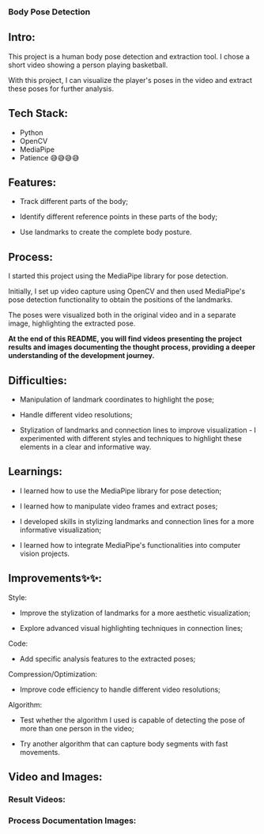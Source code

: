 ### Body Pose Detection

## Intro:
This project is a human body pose detection and extraction tool. I chose a short video showing a person playing basketball.

With this project, I can visualize the player's poses in the video and extract these poses for further analysis.

## Tech Stack:

- Python
- OpenCV
- MediaPipe
- Patience 😅😅😅😅

## Features:
- Track different parts of the body;
  
- Identify different reference points in these parts of the body;
  
- Use landmarks to create the complete body posture.


## Process:
I started this project using the MediaPipe library for pose detection.

Initially, I set up video capture using OpenCV and then used MediaPipe's pose detection functionality to obtain the positions of the landmarks.

The poses were visualized both in the original video and in a separate image, highlighting the extracted pose.

**At the end of this README, you will find videos presenting the project results and images documenting the thought process, providing a deeper understanding of the development journey.**

## Difficulties:

- Manipulation of landmark coordinates to highlight the pose;
  
- Handle different video resolutions;
  
- Stylization of landmarks and connection lines to improve visualization - I experimented with different styles and techniques to highlight these elements in a clear and informative way.

## Learnings:
- I learned how to use the MediaPipe library for pose detection;
  
- I learned how to manipulate video frames and extract poses;
  
- I developed skills in stylizing landmarks and connection lines for a more informative visualization;
  
- I learned how to integrate MediaPipe's functionalities into computer vision projects.

## Improvements✨✨:

Style:
- Improve the stylization of landmarks for a more aesthetic visualization;

- Explore advanced visual highlighting techniques in connection lines;

Code:
- Add specific analysis features to the extracted poses;

Compression/Optimization:
- Improve code efficiency to handle different video resolutions;

Algorithm:
- Test whether the algorithm I used is capable of detecting the pose of more than one person in the video;

- Try another algorithm that can capture body segments with fast movements.


## Video and Images:

### Result Videos:


### Process Documentation Images:


